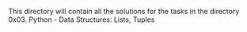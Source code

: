 This directory will contain all the solutions for the tasks in the directory 0x03. Python - Data Structures: Lists, Tuples
